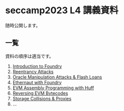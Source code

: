 # seccamp2023 L4 講義資料

随時公開します。

## 一覧

資料の順序は適当です。

1. [Introduction to Foundry](foundry)
2. [Reentrancy Attacks](reentrancy)
3. [Oracle Manipulation Attacks & Flash Loans](oracle-manipulation)
4. [Ethernaut with Foundry](ethernaut)
5. [EVM Assembly Programming with Huff](evm-with-huff)
6. [Reversing EVM Bytecodes](reversing-evm)
7. [Storage Collisions & Proxies](storage-collision)
8. ...
